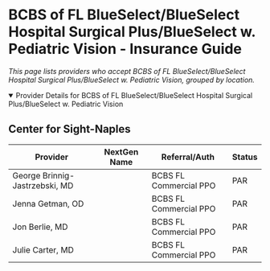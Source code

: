 # BCBS of FL BlueSelect/BlueSelect Hospital Surgical Plus/BlueSelect w. Pediatric Vision - Insurance Guide

*This page lists providers who accept BCBS of FL BlueSelect/BlueSelect Hospital Surgical Plus/BlueSelect w. Pediatric Vision, grouped by location.*

<details open><summary>Provider Details for BCBS of FL BlueSelect/BlueSelect Hospital Surgical Plus/BlueSelect w. Pediatric Vision</summary>

## Center for Sight-Naples

| Provider | NextGen Name | Referral/Auth | Status |
|----------|-------------|--------------|--------|
| George Brinnig-Jastrzebski, MD |  | BCBS FL Commercial PPO | PAR |
| Jenna Getman, OD |  | BCBS FL Commercial PPO | PAR |
| Jon Berlie, MD |  | BCBS FL Commercial PPO | PAR |
| Julie Carter, MD |  | BCBS FL Commercial PPO | PAR |

</details>

